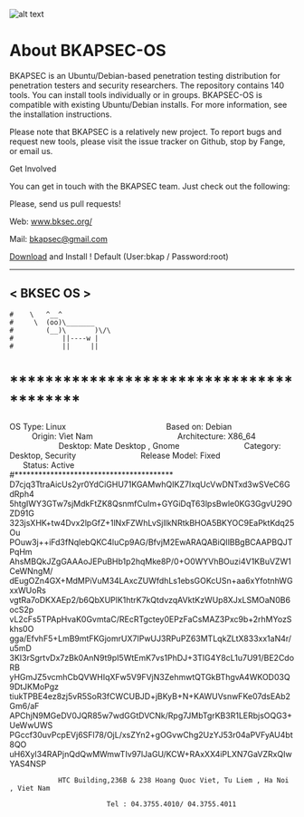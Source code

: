 ![alt text](https://upload.wikimedia.org/wikipedia/en/thumb/7/7a/AntiSec.svg/1200px-AntiSec.svg.png)


# About BKAPSEC-OS 

BKAPSEC is an Ubuntu/Debian-based penetration testing distribution for penetration testers and security researchers. The repository contains 140 tools. You can install tools individually or in groups. BKAPSEC-OS is compatible with existing Ubuntu/Debian installs. For more information, see the installation instructions.

Please note that BKAPSEC is a relatively new project. To report bugs and request new tools, please visit the issue tracker on Github, stop by Fange, or email us.

Get Involved

You can get in touch with the BKAPSEC team. Just check out the following:

Please, send us pull requests!

Web: www.bksec.org/


Mail: bkapsec@gmail.com 

<a href="https://archive.org/download/TrautechOS/bkapsec-2017.04.26x64.7z">Download</a> and Install !
Default (User:bkap / Password:root)

  _______
 < BKSEC OS >
  --------
    #    \   ^__^
    #     \  (oo)\_______
    #        (__)\       )\/\
    #            ||----w |
    #            ||     ||
# ****************************************
OS Type: Linux                                             
Based on: Debian                                           
Origin: Vìet Nam                                           
Architecture: X86_64                                       
Desktop: Mate Desktop , Gnome                              
Category: Desktop, Security                                
Release Model: Fixed                                       
Status: Active                                             
#****************************************
D7cjq3TtraAicUs2yr0YdCiGHU71KGAMwhQIKZ7IxqUcVwDNTxd3wSVeC6GdRph4
5htgIWY3GTw7sjMdkFtZK8QsnmfCuIm+GYGiDqT63lpsBwle0KG3GgvU29OZD91G
323jsXHK+tw4Dvx2lpGfZ+1lNxFZWhLvSjllkNRtkBHOA5BKYOC9EaPktKdq25Ou
POuw3j++iFd3fNqlebQKC4luCp9AG/BfvjM2EwARAQABiQIlBBgBCAAPBQJTPqHm
AhsMBQkJZgGAAAoJEPuBHb1p2hqMke8P/0+O0WYVhBOuzi4V1KBuVZW1CeWNngM/
dEugOZn4GX+MdMPiVuM34LAxcZUWfdhLs1ebsGOKcUSn+aa6xYfotnhWGxxWUoRs
vgtRa7oDKXAEp2/b6QbXUPlK1htrK7kQtdvzqAVktKzWUp8XJxLSMOaN0B6ocS2p
vL2cFs5TPApHvaK0GvmtaC/REcRTgctey0EPzFaCsMAZ3Pxc9b+2rhMYozSkhs0O
gga/EfvhF5+LmB9mtFKGjomrUX7IPwUJ3RPuPZ63MTLqkZLtX833xx1aN4r/u5mD
3KI3rSgrtvDx7zBk0AnN9t9pI5WtEmK7vs1PhDJ+3TIG4Y8cL1u7U91/BE2CdoRB
yHGmJZ5vcmhCbQVWHIqXFw5V9FVjN3ZehmwtQTGkBThgvA4WKOD03Q9DtJKMoPgz
tiukTPBE4ez8zj5vR5SoR3fCWCUBJD+jBKyB+N+KAWUVsnwFKe07dsEAb2Gm6/aF
APChjN9MGeDV0JQR85w7wdGGtDVCNk/Rpg7JMbTgrKB3R1LERbjsOQG3+UeWwUWS
PGccf30uvPcpEVj6SFl78/OjL/xsZYn2+gOGvwChg2UzYJ53r04aPVFyAU4bt8QO
uH6Xyl34RAPjnQdQwMWmwTIv97lJaGU/KCW+RAxXX4iPLXN7GaVZRxQIwYAS4NSP




                                                                     
                HTC Building,236B & 238 Hoang Quoc Viet, Tu Liem , Ha Noi , Viet Nam
                                                                                    
                            Tel : 04.3755.4010/ 04.3755.4011
                                                                                 
                                                                                  
